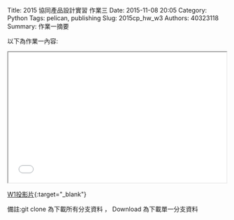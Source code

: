 Title: 2015 協同產品設計實習 作業三
Date: 2015-11-08 20:05
Category: Python
Tags: pelican, publishing
Slug: 2015cp_hw_w3
Authors: 40323118
Summary: 作業一摘要

以下為作業一內容:

<iframe src="40323121_cp_w1_p.html" width="500" height="300"></iframe>

[W1投影片](40323121_cp_w1_p.html){:target="_blank"}

備註:git clone 為下載所有分支資料 ， Download 為下載單一分支資料










